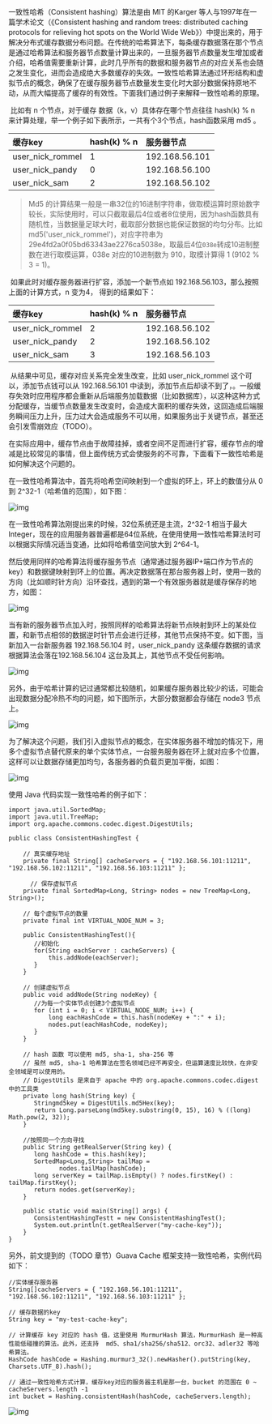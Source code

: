 一致性哈希（Consistent hashing）算法是由 MIT 的Karger 等人与1997年在一篇学术论文（《Consistent hashing and random trees: distributed caching protocols for relieving hot spots on the World Wide Web》）中提出来的，用于解决分布式缓存数据分布问题。在传统的哈希算法下，每条缓存数据落在那个节点是通过哈希算法和服务器节点数量计算出来的，一旦服务器节点数量发生增加或者介绍，哈希值需要重新计算，此时几乎所有的数据和服务器节点的对应关系也会随之发生变化，进而会造成绝大多数缓存的失效。一致性哈希算法通过环形结构和虚拟节点的概念，确保了在缓存服务器节点数量发生变化时大部分数据保持原地不动，从而大幅提高了缓存的有效性。下面我们通过例子来解释一致性哈希的原理。

​ 比如有 n 个节点，对于缓存 数据（k，v）具体存在哪个节点往往 hash\(k\) % n 来计算处理，举一个例子如下表所示，一共有个3个节点，hash函数采用 md5 。

| 缓存key | hash\(k\) % n | 服务器节点 |
| :--- | :--- | :--- |
| user\_nick\_rommel | 1 | 192.168.56.101 |
| user\_nick\_pandy | 0 | 192.168.56.100 |
| user\_nick\_sam | 2 | 192.168.56.102 |

> Md5 的计算结果一般是一串32位的16进制字符串，做取模运算时原始数字较长，实际使用时，可以只截取最后4位或者8位使用，因为hash函数具有随机性，当数据量足球大时，截取部分数据也能保证数据的均匀分布。比如 md5\('user\_nick\_rommel'\)，对应字符串为 29e4fd2a0f05bd63343ae2276ca5038e，取最后4位`038e`转成10进制整数在进行取模运算，038e 对应的10进制数为 910，取模计算得 1 \(9102 % 3 = 1\)。

​ 如果此时对缓存服务器进行扩容，添加一个新节点如 192.168.56.103，那么按照上面的计算方式，n 变为4， 得到的结果如下：

| 缓存key | hash\(k\) % n | 服务器节点 |
| :--- | :--- | :--- |
| user\_nick\_rommel | 2 | 192.168.56.102 |
| user\_nick\_pandy | 2 | 192.168.56.102 |
| user\_nick\_sam | 3 | 192.168.56.103 |

​ 从结果中可见，缓存对应关系完全发生改变，比如 user\_nick\_rommel 这个可以，添加节点钱可以从 192.168.56.101 中读到，添加节点后却读不到了，。一般缓存失效时应用程序都会重新从后端服务加载数据（比如数据库），以这种这种方式分配缓存，当缓节点数量发生改变时，会造成大面积的缓存失效，这回造成后端服务瞬间压力上升，压力过大会造成服务不可以用，如果服务出于关键节点，甚至还会引发雪崩效应（TODO）。

​ 在实际应用中，缓存节点由于故障挂掉，或者空间不足而进行扩容，缓存节点的增减是比较常见的事情，但上面传统方式会使服务的不可靠，下面看下一致性哈希是如何解决这个问题的。

​ 在一致性哈希算法中，首先将哈希空间映射到一个虚拟的环上，环上的数值分从 0 到 2^32-1（哈希值的范围），如下图：

![img](/static/image/D2CFEC7D-5ACB-49C3-B67F-12BA52254454.png)

在一致性哈希算法刚提出来的时候，32位系统还是主流，2^32-1 相当于最大Integer，现在的应用服务器普遍都是64位系统，在使用使用一致性哈希算法时可以根据实际情况适当变通，比如将哈希值空间放大到 2^64-1。

​ 然后使用同样的哈希算法将缓存服务节点（通常通过服务器IP+端口作为节点的key）和数据键映射到环上的位置。再决定数据落在那台服务器上时，使用一致的方向（比如顺时针方向）沿环查找，遇到的第一个有效服务器就是缓存保存的地方，如图：

![img](/static/image/7D4C84D6-8843-42FC-AAB4-C5D5EA308C1B.png)

当有新的服务器节点加入时，按照同样的哈希算法将新节点映射到环上的某处位置，和新节点相邻的数据逆时针节点会进行迁移，其他节点保持不变。如下图，当新加入一台新服务器 192.168.56.104 时，user\_nick\_pandy 这条缓存数据的请求根据算法会落在192.168.56.104 这台及其上，其他节点不受任何影响。

![img](/static/image/A026DF6E-060A-4295-83CB-FC4A7D229A03.png)

另外，由于哈希计算的记过通常都比较随机，如果缓存服务器比较少的话，可能会出现数据分配冷热不均的问题，如下图所示，大部分数据都会存储在 node3 节点上。

![img](/static/image/26145228-2DA8-4168-BBE9-DA99F4BD0016.png)

​ 为了解决这个问题，我们引入虚拟节点的概念，在实体服务器不增加的情况下，用多个虚拟节点替代原来的单个实体节点，一台服务服务器在环上就对应多个位置，这样可以让数据存储更加均匀，各服务器的负载页更加平衡，如图：


![img](/static/image/9B7CB81A-434E-4C33-B65E-3821C19E3B70.png)

使用 Java 代码实现一致性哈希的例子如下：

```
import java.util.SortedMap;
import java.util.TreeMap;
import org.apache.commons.codec.digest.DigestUtils;

public class ConsistentHashingTest {

    // 真实缓存地址
    private final String[] cacheServers = { "192.168.56.101:11211", "192.168.56.102:11211", "192.168.56.103:11211" };

      // 保存虚拟节点
    private final SortedMap<Long, String> nodes = new TreeMap<Long, String>();

    // 每个虚拟节点的数量
    private final int VIRTUAL_NODE_NUM = 3;

    public ConsistentHashingTest(){
       //初始化
       for(String eachServer : cacheServers) {
           this.addNode(eachServer);
       }
    }

    // 创建虚拟节点
    public void addNode(String nodeKey) {
       //为每一个实体节点创建3个虚拟节点
       for (int i = 0; i < VIRTUAL_NODE_NUM; i++) {
           long eachHashCode = this.hash(nodeKey + ":" + i);
           nodes.put(eachHashCode, nodeKey);
       }
    }

    // hash 函数 可以使用 md5, sha-1, sha-256 等
    // 虽然 md5, sha-1 哈希算法在签名领域已经不再安全，但运算速度比较快，在非安全领域是可以使用的。
    // DigestUtils 是来自于 apache 中的 org.apache.commons.codec.digest 中的工具类
    private long hash(String key) {
       Stringmd5key = DigestUtils.md5Hex(key);
       return Long.parseLong(md5key.substring(0, 15), 16) % ((long) Math.pow(2, 32));
    }

    //按照同一个方向寻找
    public String getRealServer(String key) {
       long hashCode = this.hash(key);
       SortedMap<Long,String> tailMap =
              nodes.tailMap(hashCode);
       long serverKey = tailMap.isEmpty() ? nodes.firstKey() : tailMap.firstKey(); 
       return nodes.get(serverKey);
    }

    public static void main(String[] args) {
       ConsistentHashingTestt = new ConsistentHashingTest();
       System.out.println(t.getRealServer("my-cache-key"));
    }
}
```

另外，前文提到的（TODO 章节）Guava Cache 框架支持一致性哈希，实例代码如下：

```
//实体缓存服务器
String[]cacheServers = { "192.168.56.101:11211", "192.168.56.102:11211", "192.168.56.103:11211" };

// 缓存数据的key
String key = "my-test-cache-key";

// 计算缓存 key 对应的 hash 值，这里使用 MurmurHash 算法，MurmurHash 是一种高性能低碰撞的算法。此外，还支持  md5、sha1/sha256/sha512、orc32、adler32 等哈希算法。 
HashCode hashCode = Hashing.murmur3_32().newHasher().putString(key, Charsets.UTF_8).hash();

// 通过一致性哈希方式计算，缓存key对应的服务器主机是那一台，bucket 的范围在 0 ~ cacheServers.length -1
int bucket = Hashing.consistentHash(hashCode, cacheServers.length);
```

![img](/static/image/D2CFEC7D-5ACB-49C3-B67F-12BA52254454.png)

